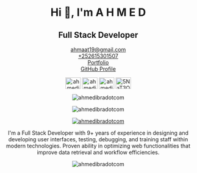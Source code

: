 <p align="center">
<h1 align='center'></h1>
<h1 align="center">Hi 👋, I'm A H M E D</h1>
<h2 align='center'>Full  Stack  Developer</h2>
</p>
<p align="center">
 <a href='mailto:ahmaat19@gmail.com'>ahmaat19@gmail.com</a> </br>
 <a href='tel:+252615301507'>+252615301507</a> </br>
 <a href='https://ahmedibra.com'>Portfolio</a> </br>
 <a href='https://github.com/ahmedibradotcom'>GitHub Profile</a> </br>
</p>

<p align="center">
<a href="https://fb.com/ahmedibradotcom" target="blank"><img align="center" src="https://raw.githubusercontent.com/rahuldkjain/github-profile-readme-generator/master/src/images/icons/Social/facebook.svg" alt="ahmedibradotcom" height="30" width="40" /></a>
<a href="https://instagram.com/ahmedibradotcom" target="blank"><img align="center" src="https://raw.githubusercontent.com/rahuldkjain/github-profile-readme-generator/master/src/images/icons/Social/instagram.svg" alt="ahmedibradotcom" height="30" width="40" /></a>
<a href="https://www.youtube.com/c/@ahmedibradotcom" target="blank"><img align="center" src="https://raw.githubusercontent.com/rahuldkjain/github-profile-readme-generator/master/src/images/icons/Social/youtube.svg" alt="ahmedibradotcom" height="30" width="40" /></a>
<a href="https://discord.gg/5NaT3QCeS9" target="blank"><img align="center" src="https://raw.githubusercontent.com/rahuldkjain/github-profile-readme-generator/master/src/images/icons/Social/discord.svg" alt="5NaT3QCeS9" height="30" width="40" /></a>
</p>

<p align="center"> 
<img align="center" src="https://github-readme-stats.vercel.app/api/top-langs?username=ahmedibradotcom&show_icons=true&theme=radical&locale=en&layout=compact" alt="ahmedibradotcom" />
</p>

<p align="center"> <img src="https://komarev.com/ghpvc/?username=ahmedibradotcom&label=Profile%20views&color=0e75b6&style=flat" alt="ahmedibradotcom" /> </p>

<p align="center"> <a href="https://twitter.com/ahmedibradotcom" target="blank"><img src="https://img.shields.io/twitter/follow/ahmedibradotcom?logo=twitter&style=for-the-badge" alt="ahmedibradotcom" /></a> </p>

<p align="center">
I'm a Full Stack Developer with 9+ years of experience in designing and
developing user interfaces, testing, debugging, and training staff within modern technologies.
Proven ability in optimizing web functionalities 
that improve data retrieval and workflow efficiencies.

</P>

<p align="center"> 
<img align="center" src="https://github-readme-stats.vercel.app/api?username=ahmedibradotcom&show_icons=true&theme=radical" alt="ahmedibradotcom" />
</p>
